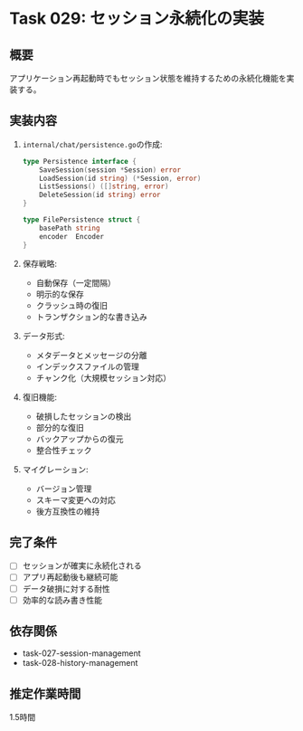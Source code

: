 # Task 029: セッション永続化の実装

## 概要
アプリケーション再起動時でもセッション状態を維持するための永続化機能を実装する。

## 実装内容
1. `internal/chat/persistence.go`の作成:
   ```go
   type Persistence interface {
       SaveSession(session *Session) error
       LoadSession(id string) (*Session, error)
       ListSessions() ([]string, error)
       DeleteSession(id string) error
   }
   
   type FilePersistence struct {
       basePath string
       encoder  Encoder
   }
   ```

2. 保存戦略:
   - 自動保存（一定間隔）
   - 明示的な保存
   - クラッシュ時の復旧
   - トランザクション的な書き込み

3. データ形式:
   - メタデータとメッセージの分離
   - インデックスファイルの管理
   - チャンク化（大規模セッション対応）

4. 復旧機能:
   - 破損したセッションの検出
   - 部分的な復旧
   - バックアップからの復元
   - 整合性チェック

5. マイグレーション:
   - バージョン管理
   - スキーマ変更への対応
   - 後方互換性の維持

## 完了条件
- [ ] セッションが確実に永続化される
- [ ] アプリ再起動後も継続可能
- [ ] データ破損に対する耐性
- [ ] 効率的な読み書き性能

## 依存関係
- task-027-session-management
- task-028-history-management

## 推定作業時間
1.5時間